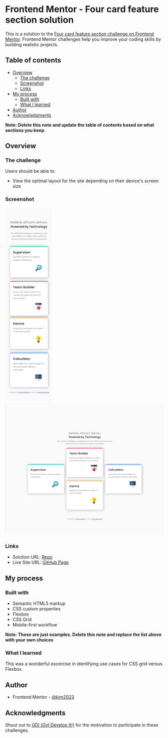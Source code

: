 # Frontend Mentor - Four card feature section solution

This is a solution to the [Four card feature section challenge on Frontend Mentor](https://www.frontendmentor.io/challenges/four-card-feature-section-weK1eFYK). Frontend Mentor challenges help you improve your coding skills by building realistic projects. 

## Table of contents

- [Overview](#overview)
  - [The challenge](#the-challenge)
  - [Screenshot](#screenshot)
  - [Links](#links)
- [My process](#my-process)
  - [Built with](#built-with)
  - [What I learned](#what-i-learned)
- [Author](#author)
- [Acknowledgments](#acknowledgments)

**Note: Delete this note and update the table of contents based on what sections you keep.**

## Overview

### The challenge

Users should be able to:

- View the optimal layout for the site depending on their device's screen size

### Screenshot

![Mobile Screenshot](./375screenshot.png)
![Desktop Screenshot](./1440screenshot.png)


### Links

- Solution URL: [Repo](https://github.com/kjm2023/fm-four-card-feature-section-master.git)
- Live Site URL: [GitHub Page](https://kjm2023.github.io/fm-four-card-feature-section-master/)

## My process

### Built with

- Semantic HTML5 markup
- CSS custom properties
- Flexbox
- CSS Grid
- Mobile-first workflow

**Note: These are just examples. Delete this note and replace the list above with your own choices**

### What I learned

This was a wonderful excercise in identifying use cases for CSS grid versus Flexbox. 

## Author

- Frontend Mentor - [@kjm2023](https://www.frontendmentor.io/profile/kjm2023)

## Acknowledgments

Shout out to [GDI (Girl Develop It!)](https://girldevelopit.com/) for the motivation to participate in these challenges.

